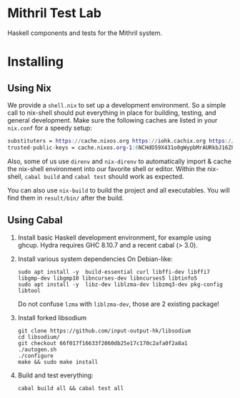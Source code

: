 # Mithril Test Lab

Haskell components and tests for the Mithril system.

# Installing

## Using Nix

We provide a `shell.nix` to set up a development environment. So a simple call to nix-shell should put everything in place for building, testing, and general development.
Make sure the following caches are listed in your `nix.conf` for a speedy setup:

```nix
substituters = https://cache.nixos.org https://iohk.cachix.org https://hydra.iohk.io
trusted-public-keys = cache.nixos.org-1:6NCHdD59X431o0gWypbMrAURkbJ16ZPMQFGspcDShjY= iohk.cachix.org-1:DpRUyj7h7V830dp/i6Nti+NEO2/nhblbov/8MW7Rqoo= hydra.iohk.io:f/Ea+s+dFdN+3Y/G+FDgSq+a5NEWhJGzdjvKNGv0/EQ=
```

Also, some of us use `direnv` and `nix-direnv` to automatically import & cache the nix-shell environment into our favorite shell or editor.
Within the nix-shell, `cabal build` and `cabal test` should work as expected.

You can also use `nix-build` to build the project and all executables. You will find them in `result/bin/` after the build.

## Using Cabal

1. Install basic Haskell development environment, for example using ghcup. Hydra requires GHC 8.10.7 and a recent cabal (> 3.0).
1. Install various system dependencies On Debian-like:

    ```
    sudo apt install -y  build-essential curl libffi-dev libffi7 libgmp-dev libgmp10 libncurses-dev libncurses5 libtinfo5
    sudo apt install -y  libz-dev liblzma-dev libzmq3-dev pkg-config libtool
    ```

    Do not confuse `lzma` with `liblzma-dev`, those are 2 existing package!
1. Install forked libsodium

    ```
    git clone https://github.com/input-output-hk/libsodium
    cd libsodium/
    git checkout 66f017f16633f2060db25e17c170c2afa0f2a8a1
    ./autogen.sh
    ./configure
    make && sudo make install
    ```
1. Build and test everything:

    ```
    cabal build all && cabal test all
    ```
